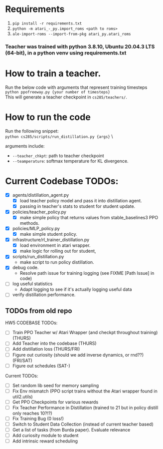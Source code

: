 # Requirements

1. `pip install -r requirements.txt`
2. `python -m atari_-_py.import_roms <path to roms>`
3. `ale-import-roms --import-from-pkg atari_py.atari_roms`

### Teacher was trained with python 3.8.10, Ubuntu 20.04.3 LTS (64-bit), in a python venv using requirements.txt

# How to train a teacher.
Run the below code with arguments that represent training timesteps \
`python ppofreeway.py {your number of timesteps}` \
This will generate a teacher checkpoint in `cs285/teachers/`.

# How to run the code
Run the following snippet: \
`python cs285/scripts/run_distillation.py {args}` \

arguments include:
- `--teacher_chkpt`: path to teacher checkpoint
- `--teamperature`: softmax temperature for KL divergence.


# Current Codebase TODOs:
- [x] agents/distillation_agent.py
    - [x] load teacher policy model and pass it into distillation agent.
    - [x] passing in teacher's stats to student for student update.
- [x] policies/teacher_policy.py
    - [x] make simple policy that returns values from stable_baselines3 PPO methods.
- [x] policies/MLP_policy.py
    - [x] make simple student policy.
- [x] infrastructure/rl_trainer_distillation.py
    - [x] load environment in atari wrapper.
    - [x] make logic for rolling out for student, 
- [x] scripts/run_distillation.py
    - make script to run policy distillation.
- [x] debug code.
    - Resolve path issue for training logging (see FIXME [Path Issue] in code)
- [ ] log useful statistics
    - Adapt logging to see if it's actually logging useful data
- [ ] verify distillation performance.

## TODOs from old repo
HW5 CODEBASE TODOs:
- [ ] Train PPO Teacher w/ Atari Wrapper (and checkpt throughout training) (THURS)
- [ ] Add Teacher into the codebase (THURS)
- [ ] Add distillation loss (THURS/FRI)
- [ ] Figure out curiosity (should we add inverse dynamics, or rnd??) (FRI/SAT)
- [ ] Figure out schedules (SAT-)

Current TODOs:
- [ ] Set random lib seed for memory sampling
- [ ] Fix Env mismatch (PPO script trains without the Atari wrapper found in util2.utils)
- [ ] Get PPO Checkpoints for various rewards
- [ ] Fix Teacher Performance in Distillation (trained to 21 but in policy distill only reaches 10?!?)
- [ ] Fix Training Bug (0 loss!)
- [ ] Switch to Student Data Collection (instead of current teacher based)
- [ ] Get a list of tasks (from Burda paper). Evaluate relevance
- [ ] Add curiosity module to student
- [ ] Add intrinsic reward scheduling
